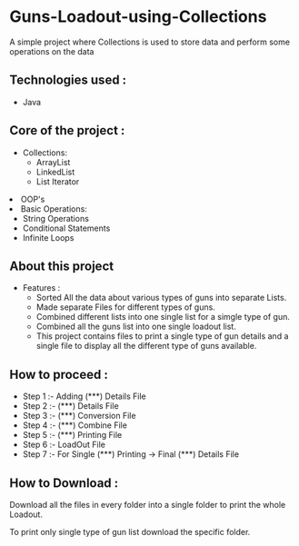 # Guns-Loadout-using-Collections
A simple project where Collections is used to store data and perform some operations on the data 
<br>

<h2>Technologies used : </h2>

<ul>
  <li>Java</li>
</ul>

<h2>Core of the project : </h2>

<ul>
  <li>Collections:
    <ul>
      <li>ArrayList</li>
      <li>LinkedList</li>
      <li>List Iterator</li>
    </ul>
  </li>
</ul>

<li>OOP's</li>
  
  <li>Basic Operations:
    <ul>
      <li>String Operations</li>
      <li>Conditional Statements</li>
      <li>Infinite Loops</li>
    </ul>
  </li>
</ul>

<h2>About this project</h2>
<ul>
  <li>Features :
    <ul>
      <li>Sorted All the data about various types of guns into separate Lists.</li> 
      <li>Made separate Files for different types of guns.</li>
      <li>Combined different lists into one single list for a simgle type of gun.</li>
      <li>Combined all the guns list into one single loadout list.</li>
      <li>This project contains files to print a single type of gun details and a single file to display all the different type of guns available.</li>
    </ul>  
  </li>
</ul>

<h2>How to proceed : </h2>
<ul>
  <li>Step 1 :- Adding (***) Details File</li>
  <li>Step 2 :- (***) Details File</li>
  <li>Step 3 :- (***) Conversion File</li>
  <li>Step 4 :- (***) Combine File</li>
  <li>Step 5 :- (***) Printing File</li>
  <li>Step 6 :- LoadOut File</li>
  <li>Step 7 :- For Single (***) Printing -> Final (***) Details File</li>
</ul>

<h2>How to Download : </h2>
<p>Download all the files in every folder into a single folder to print the whole Loadout.</p>
<p>To print only single type of gun list download the specific folder.</p>




